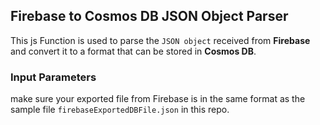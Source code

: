 ## Firebase to Cosmos DB JSON Object Parser

This js Function is used to parse the `JSON object` received from **Firebase** and convert it to a format that can be stored in **Cosmos DB**.

### Input Parameters
make sure your exported file from Firebase is in the same format as the sample file `firebaseExportedDBFile.json` in this repo.